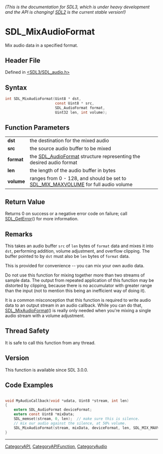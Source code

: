 ###### (This is the documentation for SDL3, which is under heavy development and the API is changing! [SDL2](https://wiki.libsdl.org/SDL2/) is the current stable version!)
# SDL_MixAudioFormat

Mix audio data in a specified format.

## Header File

Defined in [<SDL3/SDL_audio.h>](https://github.com/libsdl-org/SDL/blob/main/include/SDL3/SDL_audio.h)

## Syntax

```c
int SDL_MixAudioFormat(Uint8 * dst,
                       const Uint8 * src,
                       SDL_AudioFormat format,
                       Uint32 len, int volume);

```

## Function Parameters

|                |                                                                                                        |
| -------------- | ------------------------------------------------------------------------------------------------------ |
| **dst**        | the destination for the mixed audio                                                                    |
| **src**        | the source audio buffer to be mixed                                                                    |
| **format**     | the [SDL_AudioFormat](SDL_AudioFormat) structure representing the desired audio format                 |
| **len**        | the length of the audio buffer in bytes                                                                |
| **volume**     | ranges from 0 - 128, and should be set to [SDL_MIX_MAXVOLUME](SDL_MIX_MAXVOLUME) for full audio volume |

## Return Value

Returns 0 on success or a negative error code on failure; call
[SDL_GetError](SDL_GetError)() for more information.

## Remarks

This takes an audio buffer `src` of `len` bytes of `format` data and mixes
it into `dst`, performing addition, volume adjustment, and overflow
clipping. The buffer pointed to by `dst` must also be `len` bytes of
`format` data.

This is provided for convenience -- you can mix your own audio data.

Do not use this function for mixing together more than two streams of
sample data. The output from repeated application of this function may be
distorted by clipping, because there is no accumulator with greater range
than the input (not to mention this being an inefficient way of doing it).

It is a common misconception that this function is required to write audio
data to an output stream in an audio callback. While you can do that,
[SDL_MixAudioFormat](SDL_MixAudioFormat)() is really only needed when
you're mixing a single audio stream with a volume adjustment.

## Thread Safety

It is safe to call this function from any thread.

## Version

This function is available since SDL 3.0.0.

## Code Examples

```c

void MyAudioCallback(void *udata, Uint8 *stream, int len)
{
    extern SDL_AudioFormat deviceFormat;
    extern const Uint8 *mixData;
    SDL_memset(stream, 0, len);  // make sure this is silence.
    // mix our audio against the silence, at 50% volume.
    SDL_MixAudioFormat(stream, mixData, deviceFormat, len, SDL_MIX_MAXVOLUME / 2);
}
```

----
[CategoryAPI](CategoryAPI), [CategoryAPIFunction](CategoryAPIFunction), [CategoryAudio](CategoryAudio)


